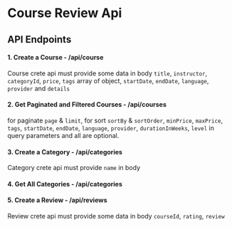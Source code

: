 # Course Review Api

## API Endpoints
#### 1. Create a Course - /api/course
Course crete api must provide some data in body `title`, `instructor`, `categoryId`, `price`, `tags` array of object, `startDate`, `endDate`, `language`, `provider` and `details`

#### 2. Get Paginated and Filtered Courses - /api/courses
for paginate `page` & `limit`, for sort `sortBy` & `sortOrder`, `minPrice`, `maxPrice`, `tags`, `startDate`, `endDate`, `language`, `provider`, `durationInWeeks`, `level` in query parameters and all are optional.

#### 3. Create a Category - /api/categories
Category crete api must provide `name` in body

#### 4. Get All Categories - /api/categories

#### 5. Create a Review - /api/reviews
Review crete api must provide some data in body `courseId`, `rating`, `review`







 